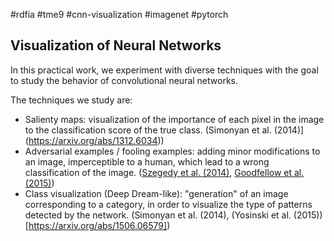 #rdfia #tme9 #cnn-visualization #imagenet #pytorch

## Visualization of Neural Networks

In this practical work, we experiment with diverse techniques with the goal to study the behavior of convolutional neural networks. 

The techniques we study are:
- Salienty maps: visualization of the importance of each pixel in the image to the classification score of the true class. (Simonyan et al. (2014)](https://arxiv.org/abs/1312.6034))
- Adversarial examples / fooling examples: adding minor modifications to an image, imperceptible to a human, which lead to a wrong classification of the image. ([Szegedy et al. (2014)](https://arxiv.org/abs/1312.6199), [Goodfellow et al. (2015)](https://arxiv.org/abs/1412.6572))
- Class visualization (Deep Dream-like): "generation" of an image corresponding to a category, in order to visualize the type of patterns detected by the network. (Simonyan et al. (2014), (Yosinski et al. (2015))[https://arxiv.org/abs/1506.06579])
